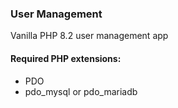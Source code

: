 ### User Management

Vanilla PHP 8.2 user management app

#### Required PHP extensions:

*   PDO
*   pdo_mysql or pdo_mariadb